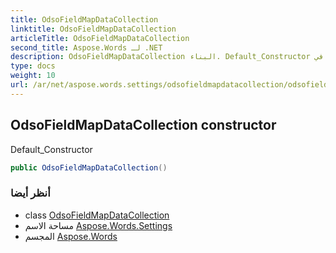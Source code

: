 ```yaml
---
title: OdsoFieldMapDataCollection
linktitle: OdsoFieldMapDataCollection
articleTitle: OdsoFieldMapDataCollection
second_title: Aspose.Words لـ .NET
description: OdsoFieldMapDataCollection البناء. Default_Constructor في C#.
type: docs
weight: 10
url: /ar/net/aspose.words.settings/odsofieldmapdatacollection/odsofieldmapdatacollection/
---
```

## OdsoFieldMapDataCollection constructor

Default_Constructor

```csharp
public OdsoFieldMapDataCollection()
```

### أنظر أيضا

* class [OdsoFieldMapDataCollection](../)
* مساحة الاسم [Aspose.Words.Settings](../../../aspose.words.settings/)
* المجسم [Aspose.Words](../../../)
